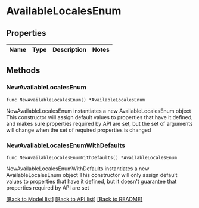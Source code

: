 # AvailableLocalesEnum

## Properties

Name | Type | Description | Notes
------------ | ------------- | ------------- | -------------

## Methods

### NewAvailableLocalesEnum

`func NewAvailableLocalesEnum() *AvailableLocalesEnum`

NewAvailableLocalesEnum instantiates a new AvailableLocalesEnum object
This constructor will assign default values to properties that have it defined,
and makes sure properties required by API are set, but the set of arguments
will change when the set of required properties is changed

### NewAvailableLocalesEnumWithDefaults

`func NewAvailableLocalesEnumWithDefaults() *AvailableLocalesEnum`

NewAvailableLocalesEnumWithDefaults instantiates a new AvailableLocalesEnum object
This constructor will only assign default values to properties that have it defined,
but it doesn't guarantee that properties required by API are set


[[Back to Model list]](../README.md#documentation-for-models) [[Back to API list]](../README.md#documentation-for-api-endpoints) [[Back to README]](../README.md)


